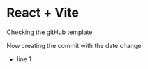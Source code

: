 # React + Vite

Checking the gitHub template

Now creating the commit with the date change

- line 1
